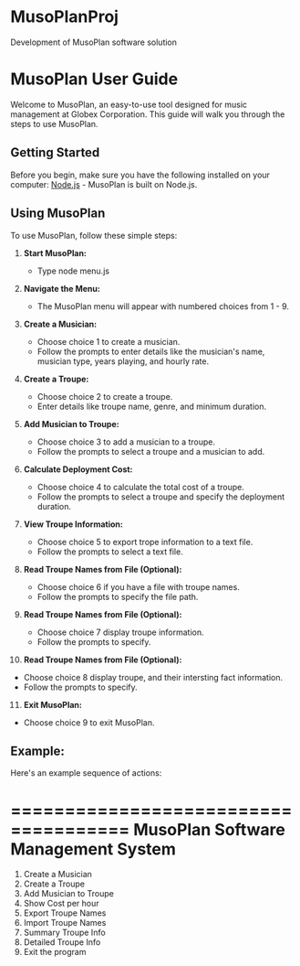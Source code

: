 # MusoPlanProj
Development of MusoPlan software solution

# MusoPlan User Guide

Welcome to MusoPlan, an easy-to-use tool designed for music management at Globex Corporation. This guide will walk you through the steps to use MusoPlan.

## Getting Started

Before you begin, make sure you have the following installed on your computer: [Node.js](https://nodejs.org/en/) - MusoPlan is built on Node.js.


## Using MusoPlan

To use MusoPlan, follow these simple steps:

1. **Start MusoPlan:**
   - Type node menu.js

2. **Navigate the Menu:**
   - The MusoPlan menu will appear with numbered choices from 1 - 9.

3. **Create a Musician:**
   - Choose choice 1 to create a musician.
   - Follow the prompts to enter details like the musician's name, musician type, years playing, and hourly rate.

4. **Create a Troupe:**
   - Choose choice 2 to create a troupe.
   - Enter details like troupe name, genre, and minimum duration.

5. **Add Musician to Troupe:**
   - Choose choice 3 to add a musician to a troupe.
   - Follow the prompts to select a troupe and a musician to add.

6. **Calculate Deployment Cost:**
   - Choose choice 4 to calculate the total cost of a troupe.
   - Follow the prompts to select a troupe and specify the deployment duration.

7. **View Troupe Information:**
   - Choose choice 5 to export trope information to a text file.
   - Follow the prompts to select a text file.

8. **Read Troupe Names from File (Optional):**
   - Choose choice 6 if you have a file with troupe names.
   - Follow the prompts to specify the file path.

9. **Read Troupe Names from File (Optional):**
   - Choose choice 7 display troupe information.
   - Follow the prompts to specify.

10. **Read Troupe Names from File (Optional):**
   - Choose choice 8 display troupe, and their intersting fact information.
   - Follow the prompts to specify.

11. **Exit MusoPlan:**
   - Choose choice 9 to exit MusoPlan.

## Example:

Here's an example sequence of actions:

=====================================
MusoPlan Software Management System
=====================================

   1. Create a Musician
   2. Create a Troupe
   3. Add Musician to Troupe
   4. Show Cost per hour
   5. Export Troupe Names
   6. Import Troupe Names
   7. Summary Troupe Info
   8. Detailed Troupe Info
   9. Exit the program
